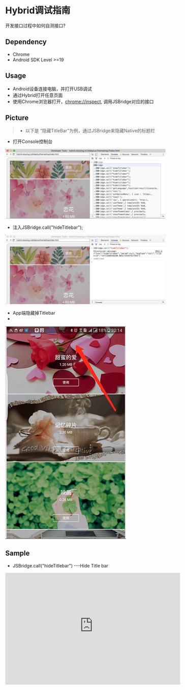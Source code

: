 # Hybrid调试指南
>
开发接口过程中如何自测接口?

## Dependency
>
- Chrome
- Android SDK Level >=19

## Usage

>
- Android设备连接电脑，并打开USB调试
- 通过Hybrid打开任意页面
- 使用Chrome浏览器打开，[chrome://inspect](chrome://inspect),  调用JSBridge对应的接口

## Picture
> - 以下是 “隐藏TitleBar”为例，通过JSBridge来隐藏Native的标题栏

- 打开Console控制台

![inspect1](images/inspect1.png)

- 注入JSBridge.call("hideTitlebar");

![inspect2](images/inspect2.png)

- App端隐藏掉Titlebar
- 
![hideTitle](images/hideTitlebar.png)
## Sample
>
- JSBridge.call("hideTitlebar")  ---Hide Title bar

<iframe height=350 width=550 src="http://192.168.1.33:9090/machao/worktilefiles/raw/master/inspect.mov"  frameborder=0>


